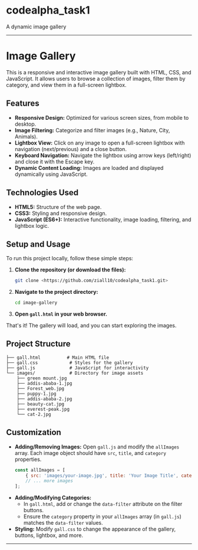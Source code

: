 # codealpha_task1
A dynamic image gallery

-----

# Image Gallery

This is a responsive and interactive image gallery built with HTML, CSS, and JavaScript. It allows users to browse a collection of images, filter them by category, and view them in a full-screen lightbox.

## Features

  * **Responsive Design:** Optimized for various screen sizes, from mobile to desktop.
  * **Image Filtering:** Categorize and filter images (e.g., Nature, City, Animals).
  * **Lightbox View:** Click on any image to open a full-screen lightbox with navigation (next/previous) and a close button.
  * **Keyboard Navigation:** Navigate the lightbox using arrow keys (left/right) and close it with the Escape key.
  * **Dynamic Content Loading:** Images are loaded and displayed dynamically using JavaScript.

## Technologies Used

  * **HTML5:** Structure of the web page.
  * **CSS3:** Styling and responsive design.
  * **JavaScript (ES6+):** Interactive functionality, image loading, filtering, and lightbox logic.

## Setup and Usage

To run this project locally, follow these simple steps:

1.  **Clone the repository (or download the files):**
    ```bash
    git clone <https://github.com/ziall10/codealpha_task1.git>
    ```
2.  **Navigate to the project directory:**
    ```bash
    cd image-gallery
    ```
3.  **Open `gall.html` in your web browser.**

That's it\! The gallery will load, and you can start exploring the images.

## Project Structure

```
├── gall.html          # Main HTML file
├── gall.css            # Styles for the gallery
├── gall.js             # JavaScript for interactivity
└── images/             # Directory for image assets
    ├── green mount.jpg
    ├── addis-ababa-1.jpg
    ├── Forest_web.jpg
    ├── puppy-1.jpg
    ├── addis-ababa-2.jpg
    ├── beauty-cat.jpg
    ├── everest-peak.jpg
    └── cat-2.jpg
```

## Customization

  * **Adding/Removing Images:**
    Open `gall.js` and modify the `allImages` array. Each image object should have `src`, `title`, and `category` properties.
    ```javascript
    const allImages = [
        { src: 'images/your-image.jpg', title: 'Your Image Title', category: 'your-category' },
        // ... more images
    ];
    ```
  * **Adding/Modifying Categories:**
      * In `gall.html`, add or change the `data-filter` attribute on the filter buttons.
      * Ensure the `category` property in your `allImages` array (in `gall.js`) matches the `data-filter` values.
  * **Styling:**
    Modify `gall.css` to change the appearance of the gallery, buttons, lightbox, and more.

-----

